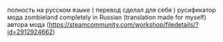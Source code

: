 полность на русском языке ( перевод сделал для себя ) русификатор мода zombieland
completely in Russian (translation made for myself)
автора мода (https://steamcommunity.com/workshop/filedetails/?id=2912924662)
